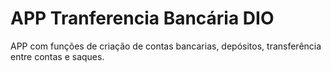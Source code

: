 # APP Tranferencia Bancária DIO
APP com funções de criação de contas bancarias, depósitos, transferência entre contas e saques.
